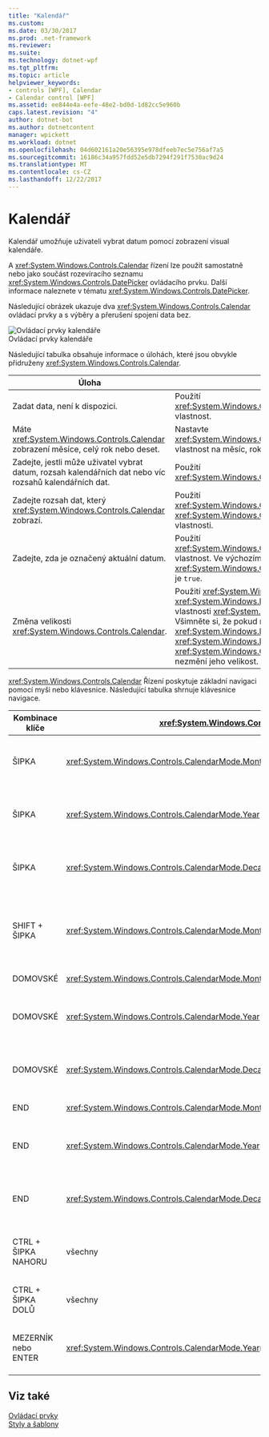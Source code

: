 ```yaml
---
title: "Kalendář"
ms.custom: 
ms.date: 03/30/2017
ms.prod: .net-framework
ms.reviewer: 
ms.suite: 
ms.technology: dotnet-wpf
ms.tgt_pltfrm: 
ms.topic: article
helpviewer_keywords:
- controls [WPF], Calendar
- Calendar control [WPF]
ms.assetid: ee844e4a-eefe-48e2-bd0d-1d82cc5e960b
caps.latest.revision: "4"
author: dotnet-bot
ms.author: dotnetcontent
manager: wpickett
ms.workload: dotnet
ms.openlocfilehash: 04d602161a20e56395e978dfeeb7ec5e756af7a5
ms.sourcegitcommit: 16186c34a957fdd52e5db7294f291f7530ac9d24
ms.translationtype: MT
ms.contentlocale: cs-CZ
ms.lasthandoff: 12/22/2017
---
```

# <a name="calendar"></a>Kalendář
Kalendář umožňuje uživateli vybrat datum pomocí zobrazení visual kalendáře.  
  
 A <xref:System.Windows.Controls.Calendar> řízení lze použít samostatně nebo jako součást rozevíracího seznamu <xref:System.Windows.Controls.DatePicker> ovládacího prvku. Další informace naleznete v tématu <xref:System.Windows.Controls.DatePicker>.  
  
 Následující obrázek ukazuje dva <xref:System.Windows.Controls.Calendar> ovládací prvky a s výběry a přerušení spojení data bez.  
  
 ![Ovládací prvky kalendáře](../../../../docs/framework/wpf/controls/media/ndp-calendarcontrols.png "NDP_CalendarControls")  
Ovládací prvky kalendáře  
  
 Následující tabulka obsahuje informace o úlohách, které jsou obvykle přidruženy <xref:System.Windows.Controls.Calendar>.  
  
|Úloha|Implementace|  
|----------|--------------------|  
|Zadat data, není k dispozici.|Použití <xref:System.Windows.Controls.Calendar.BlackoutDates%2A> vlastnost.|  
|Máte <xref:System.Windows.Controls.Calendar> zobrazení měsíce, celý rok nebo deset.|Nastavte <xref:System.Windows.Controls.Calendar.DisplayMode%2A> vlastnost na měsíc, rok nebo desetiletí.|  
|Zadejte, jestli může uživatel vybrat datum, rozsah kalendářních dat nebo víc rozsahů kalendářních dat.|Použití <xref:System.Windows.Controls.Calendar.SelectionMode%2A>.|  
|Zadejte rozsah dat, který <xref:System.Windows.Controls.Calendar> zobrazí.|Použití <xref:System.Windows.Controls.Calendar.DisplayDateStart%2A> a <xref:System.Windows.Controls.Calendar.DisplayDateEnd%2A> vlastnosti.|  
|Zadejte, zda je označený aktuální datum.|Použití <xref:System.Windows.Controls.Calendar.IsTodayHighlighted%2A> vlastnost. Ve výchozím nastavení <xref:System.Windows.Controls.Calendar.IsTodayHighlighted%2A> je `true`.|  
|Změna velikosti <xref:System.Windows.Controls.Calendar>.|Použití <xref:System.Windows.Controls.Viewbox> nebo nastavte <xref:System.Windows.FrameworkElement.LayoutTransform%2A> vlastnosti <xref:System.Windows.Media.ScaleTransform>. Všimněte si, že pokud nastavíte <xref:System.Windows.FrameworkElement.Width%2A> a <xref:System.Windows.FrameworkElement.Height%2A> vlastnosti <xref:System.Windows.Controls.Calendar>, skutečný kalendáře nezmění jeho velikost.|  
  
 <xref:System.Windows.Controls.Calendar> Řízení poskytuje základní navigaci pomocí myši nebo klávesnice. Následující tabulka shrnuje klávesnice navigace.  
  
|Kombinace klíče|<xref:System.Windows.Controls.Calendar.DisplayMode%2A>|Akce|  
|---------------------|-----------------------------------------------------------------------------------------------------------------------------------------------------------|------------|  
|ŠIPKA|<xref:System.Windows.Controls.CalendarMode.Month>|Změny <xref:System.Windows.Controls.Calendar.SelectedDate%2A> vlastnost Pokud <xref:System.Windows.Controls.Calendar.SelectionMode%2A> vlastnost není nastavena na <xref:System.Windows.Controls.CalendarSelectionMode.None>.|  
|ŠIPKA|<xref:System.Windows.Controls.CalendarMode.Year>|Změní měsíc <xref:System.Windows.Controls.Calendar.DisplayDate%2A> vlastnost. Všimněte si, že <xref:System.Windows.Controls.Calendar.SelectedDate%2A> se nemění.|  
|ŠIPKA|<xref:System.Windows.Controls.CalendarMode.Decade>|Rok se změní <xref:System.Windows.Controls.Calendar.DisplayDate%2A>. Všimněte si, že <xref:System.Windows.Controls.Calendar.SelectedDate%2A> se nemění.|  
|SHIFT + ŠIPKA|<xref:System.Windows.Controls.CalendarMode.Month>|Pokud <xref:System.Windows.Controls.Calendar.SelectionMode%2A> není nastavený na <xref:System.Windows.Controls.CalendarSelectionMode.SingleDate> nebo <xref:System.Windows.Controls.CalendarSelectionMode.None>, rozšiřuje rozsah dat, vybrané.|  
|DOMOVSKÉ|<xref:System.Windows.Controls.CalendarMode.Month>|Změny <xref:System.Windows.Controls.Calendar.SelectedDate%2A> na první den aktuálního měsíce.|  
|DOMOVSKÉ|<xref:System.Windows.Controls.CalendarMode.Year>|Změní měsíc <xref:System.Windows.Controls.Calendar.DisplayDate%2A> první měsíc v roce. <xref:System.Windows.Controls.Calendar.SelectedDate%2A> Se nemění.|  
|DOMOVSKÉ|<xref:System.Windows.Controls.CalendarMode.Decade>|Rok se změní <xref:System.Windows.Controls.Calendar.DisplayDate%2A> k prvnímu roku desetiletí. <xref:System.Windows.Controls.Calendar.SelectedDate%2A> Se nemění.|  
|END|<xref:System.Windows.Controls.CalendarMode.Month>|Změny <xref:System.Windows.Controls.Calendar.SelectedDate%2A> na poslední den aktuálního měsíce.|  
|END|<xref:System.Windows.Controls.CalendarMode.Year>|Změní měsíc <xref:System.Windows.Controls.Calendar.DisplayDate%2A> poslední měsíc v roce. <xref:System.Windows.Controls.Calendar.SelectedDate%2A> Se nemění.|  
|END|<xref:System.Windows.Controls.CalendarMode.Decade>|Rok se změní <xref:System.Windows.Controls.Calendar.DisplayDate%2A> na poslední rok desetiletí. <xref:System.Windows.Controls.Calendar.SelectedDate%2A> Se nemění.|  
|CTRL + ŠIPKA NAHORU|všechny|Přepne do dalšího větší <xref:System.Windows.Controls.Calendar.DisplayMode%2A>. Pokud <xref:System.Windows.Controls.Calendar.DisplayMode%2A> je již <xref:System.Windows.Controls.CalendarMode.Decade>, žádná akce.|  
|CTRL + ŠIPKA DOLŮ|všechny|Přepne do dalšího menší <xref:System.Windows.Controls.Calendar.DisplayMode%2A>. Pokud <xref:System.Windows.Controls.Calendar.DisplayMode%2A> je již <xref:System.Windows.Controls.CalendarMode.Month>, žádná akce.|  
|MEZERNÍK nebo ENTER|<xref:System.Windows.Controls.CalendarMode.Year>nebo<xref:System.Windows.Controls.CalendarMode.Decade>|Přepínače <xref:System.Windows.Controls.Calendar.DisplayMode%2A> k <xref:System.Windows.Controls.CalendarMode.Month> nebo <xref:System.Windows.Controls.CalendarMode.Year> reprezentována cílených položky.|  
  
## <a name="see-also"></a>Viz také  
 [Ovládací prvky](../../../../docs/framework/wpf/controls/index.md)  
 [Styly a šablony](../../../../docs/framework/wpf/controls/styling-and-templating.md)
